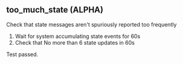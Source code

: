
## too_much_state (ALPHA)

Check that state messages aren't spuriously reported too frequently

1. Wait for system accumulating state events for 60s
1. Check that No more than 6 state updates in 60s

Test passed.
